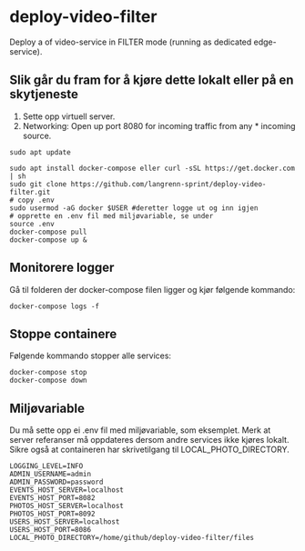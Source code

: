 # deploy-video-filter

Deploy a of video-service in FILTER mode (running as dedicated edge-service).

## Slik går du fram for å kjøre dette lokalt eller på en skytjeneste
1. Sette opp virtuell server.
2. Networking: Open up port 8080 for incoming traffic from any * incoming source.

```Shell
sudo apt update

sudo apt install docker-compose eller curl -sSL https://get.docker.com | sh
sudo git clone https://github.com/langrenn-sprint/deploy-video-filter.git
# copy .env
sudo usermod -aG docker $USER #deretter logge ut og inn igjen
# opprette en .env fil med miljøvariable, se under
source .env
docker-compose pull
docker-compose up &
```

## Monitorere logger

Gå til folderen der docker-compose filen ligger og kjør følgende kommando:

```Shell
docker-compose logs -f
```

## Stoppe containere

Følgende kommando stopper alle services:

```Shell
docker-compose stop
docker-compose down
```

## Miljøvariable

Du må sette opp ei .env fil med miljøvariable, som eksemplet. Merk at server referanser må oppdateres dersom andre services ikke kjøres lokalt. Sikre også at containeren har skrivetilgang til LOCAL_PHOTO_DIRECTORY.

```Shell
LOGGING_LEVEL=INFO
ADMIN_USERNAME=admin
ADMIN_PASSWORD=password
EVENTS_HOST_SERVER=localhost
EVENTS_HOST_PORT=8082
PHOTOS_HOST_SERVER=localhost
PHOTOS_HOST_PORT=8092
USERS_HOST_SERVER=localhost
USERS_HOST_PORT=8086
LOCAL_PHOTO_DIRECTORY=/home/github/deploy-video-filter/files
```
